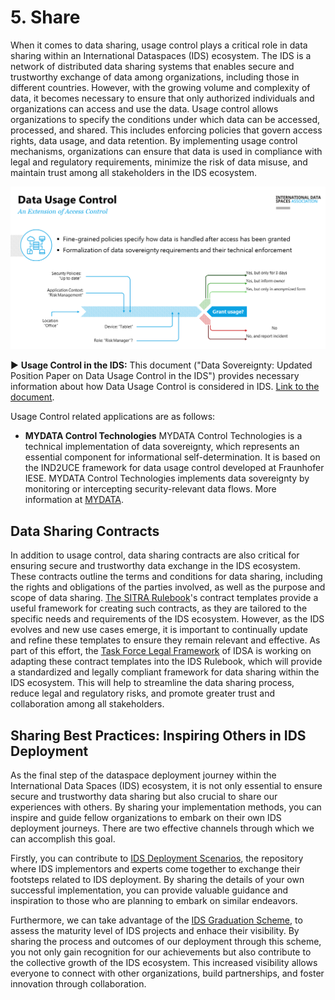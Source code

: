 # 5. Share
When it comes to data sharing, usage control plays a critical role in data sharing within an International Dataspaces (IDS) ecosystem. The IDS is a network of distributed data sharing systems that enables secure and trustworthy exchange of data among organizations, including those in different countries. However, with the growing volume and complexity of data, it becomes necessary to ensure that only authorized individuals and organizations can access and use the data. Usage control allows organizations to specify the conditions under which data can be accessed, processed, and shared. This includes enforcing policies that govern access rights, data usage, and data retention. By implementing usage control mechanisms, organizations can ensure that data is used in compliance with legal and regulatory requirements, minimize the risk of data misuse, and maintain trust among all stakeholders in the IDS ecosystem.

![Usage Control in IDS](https://github.com/International-Data-Spaces-Association/idsa/blob/a29f144f4b35e225559faf0100e50680c17f88b8/how-to-build-data-spaces/images/Usage-Control-in-IDSA.png)

:arrow_forward: **Usage Control in the IDS:**
This document ("Data Sovereignty: Updated Position Paper on Data Usage Control in the IDS") provides necessary information about how Data Usage Control is considered in IDS. [Link to the document](https://internationaldataspaces.org/wp-content/uploads/dlm_uploads/IDSA-Position-Paper-Usage-Control-in-the-IDS-V3..pdf).

Usage Control related applications are as follows:
- **MYDATA Control Technologies** MYDATA Control Technologies is a technical implementation of data sovereignty, which represents an essential component for informational self-determination. It is based on the IND2UCE framework for data usage control developed at Fraunhofer IESE. MYDATA Control Technologies implements data sovereignty by monitoring or intercepting security-relevant data flows. More information at [MYDATA](https://www.mydata-control.de/).

## Data Sharing Contracts
In addition to usage control, data sharing contracts are also critical for ensuring secure and trustworthy data exchange in the IDS ecosystem. These contracts outline the terms and conditions for data sharing, including the rights and obligations of the parties involved, as well as the purpose and scope of data sharing. [The SITRA Rulebook](https://www.sitra.fi/en/publications/rulebook-for-a-fair-data-economy/)'s contract templates provide a useful framework for creating such contracts, as they are tailored to the specific needs and requirements of the IDS ecosystem. However, as the IDS evolves and new use cases emerge, it is important to continually update and refine these templates to ensure they remain relevant and effective. As part of this effort, the [Task Force Legal Framework](https://internationaldataspaces.org/make/working-groups/) of IDSA is working on adapting these contract templates into the IDS Rulebook, which will provide a standardized and legally compliant framework for data sharing within the IDS ecosystem. This will help to streamline the data sharing process, reduce legal and regulatory risks, and promote greater trust and collaboration among all stakeholders.

## Sharing Best Practices: Inspiring Others in IDS Deployment
As the final step of the dataspace deployment journey within the International Data Spaces (IDS) ecosystem, it is not only essential to ensure secure and trustworthy data sharing but also crucial to share our experiences with others. By sharing your implementation methods, you can inspire and guide fellow organizations to embark on their own IDS deployment journeys. There are two effective channels through which we can accomplish this goal.

Firstly, you can contribute to [IDS Deployment Scenarios](https://github.com/International-Data-Spaces-Association/IDS-Deployment-Scenarios), the repository where IDS implementors and experts come together to exchange their footsteps related to IDS deployment. By sharing the details of your own successful implementation, you can provide valuable guidance and inspiration to those who are planning to embark on similar endeavors. 

Furthermore, we can take advantage of the [IDS Graduation Scheme](https://github.com/International-Data-Spaces-Association/idsa/tree/main/graduation_scheme), to assess the maturity level of IDS projects and enhace their visibility. By sharing the process and outcomes of our deployment through this scheme, you not only gain recognition for our achievements but also contribute to the collective growth of the IDS ecosystem. This increased visibility allows everyone to connect with other organizations, build partnerships, and foster innovation through collaboration.

